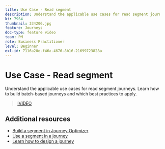 ```yaml
---
title: Use Case - Read segment
description: Understand the applicable use cases for read segment journeys. Learn how to build batch-based journeys and which best practices to apply.
kt: 7964
thumbnail: 334206.jpg
feature: Journeys
doc-type: feature video
team: PM
role: Business Practitioner
level: Beginner
exl-id: 7116a20e-f46a-4676-8b16-21699723828a
---
```

# Use Case - Read segment

Understand the applicable use cases for read segment journeys. Learn how to build batch-based journeys and which best practices to apply.

>[!VIDEO](https://video.tv.adobe.com/v/334206?quality=12)

## Additional resources

* [Build a segment in Journey Optimizer](https://experienceleague.adobe.com/docs/journey-optimizer/using/segment/creating-a-segment.html)
* [Use a segment in a journey](https://experienceleague.adobe.com/docs/journey-optimizer/using/orchestrate-journeys/about-journey-building/read-segment.html)
* [Learn how to design a journey](https://experienceleague.adobe.com/docs/journey-optimizer/using/orchestrate-journeys/create-journey/using-the-journey-designer.html)
